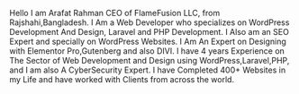 Hello I am Arafat Rahman 
CEO of FlameFusion LLC,
from Rajshahi,Bangladesh.
I Am a Web Developer who specializes on WordPress Development And Design, Laravel and PHP Development.
I Also am an SEO Expert and specially on WordPress Websites. 
I Am An Expert on Designing with Elementor Pro,Gutenberg and also DIVI.
I have 4 years Experience on The Sector of Web Development  and Design using WordPress,Laravel,PHP, and I am also A CyberSecurity Expert.
I have Completed 400+ Websites in my Life and have worked with Clients from across the world. 
